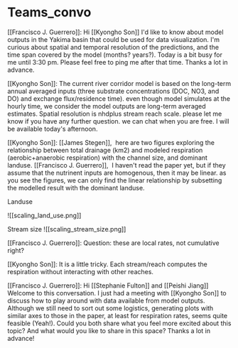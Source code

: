 # Teams_convo 
[[Francisco J. Guerrero]]: Hi [[Kyongho Son]] I'd like to know about model outputs in the Yakima basin that could be used for data visualization. I'm curious about spatial and temporal resolution of the predictions, and the time span covered by the model (months? years?). Today is a bit busy for me until 3:30 pm. Please feel free to ping me after that time. Thanks a lot in advance.

[[Kyongho Son]]: The current river corridor model is based on the long-term annual averaged inputs (three substrate concentrations (DOC, NO3, and DO) and exchange flux/residence time). even though model simulates at the hourly time, we consider the model outputs are long-term averaged estimates. Spatial resolution is nhdplus stream reach scale. please let me know if you have any further question. we can chat when you are free. I will be available today's afternoon.

[[Kyongho Son]]: [[James Stegen]],  here are two figures exploring the relationship between total drainage (km2) and modeled respiration (aerobic+anaerobic respiration) with the channel size, and dominant landuse. [[Francisco J. Guerrero]],  I haven't read the paper yet, but if they assume that the nutrinent inputs are homogenous, then it may be linear. as you see the figures, we can only find the linear relationship by subsetting the modelled result with the dominant landuse.

Landuse

![[scaling_land_use.png]]

Stream size
![[scaling_stream_size.png]]

[[Francisco J. Guerrero]]: Question: these are local rates, not cumulative right?

[[Kyongho Son]]: It is a little tricky. Each stream/reach computes the respiration without interacting with other reaches. 

[[Francisco J. Guerrero]]: Hi [[Stephanie Fulton]] and [[Peishi Jiang]] Welcome to this conversation. I just had a meeting with [[Kyongho Son]] to discuss how to play around with data available from model outputs. Although we still need to sort out some logistics, generating plots with similar axes to those in the paper, at least for respiration rates, seems quite feasible (Yeah!). Could you both share what you feel more excited about this topic? And what would you like to share in this space? Thanks a lot in advance!